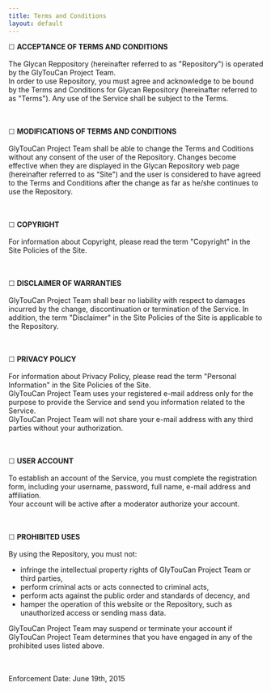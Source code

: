 ```yaml
---
title: Terms and Conditions
layout: default
---
```



&#x2610; **ACCEPTANCE OF TERMS AND CONDITIONS**<br><br>
The Glycan Reppository (hereinafter referred to as "Repository") is operated by the GlyTouCan Project Team.<br>
In order to use Repository, you must agree and acknowledge to be bound by the Terms and Conditions for Glycan Repository (hereinafter referred to as "Terms"). Any use of the Service shall be subject to the Terms.<br><br><br>

&#x2610; **MODIFICATIONS OF TERMS AND CONDITIONS**<br><br>
GlyTouCan Project Team shall be able to change the Terms and Coditions without any consent of the user of the Repository. Changes become effective when they are displayed in the Glycan Repository web page (hereinafter referred to as “Site") and the user is considered to have agreed to the Terms and Conditions after the change as far as he/she continues to use the Repository.<br><br><br>

&#x2610; **COPYRIGHT**<br><br>
For information about Copyright, please read the term "Copyright" in the Site Policies of the Site.<br><br><br>

&#x2610; **DISCLAIMER OF WARRANTIES**<br><br>
GlyTouCan Project Team shall bear no liability with respect to damages incurred by the change, discontinuation or termination of the Service. In addition, the term "Disclaimer" in the Site Policies of the Site is applicable to the Repository.<br><br><br>

&#x2610; **PRIVACY POLICY**<br><br>
For information about Privacy Policy, please read the term "Personal Information" in the Site Policies of the Site.<br>
GlyTouCan Project Team uses your registered e-mail address only for the purpose to provide the Service and send you information related to the Service.<br> GlyTouCan Project Team will not share your e-mail address with any third parties without your authorization.<br><br><br>

&#x2610; **USER ACCOUNT**<br><br>
To establish an account of the Service, you must complete the registration form, including your username, password, full name, e-mail address and affiliation. <br>
Your account will be active after a moderator authorize your account.<br><br><br>

&#x2610; **PROHIBITED USES**<br><br>
By using the Repository, you must not:<br>
<ul><li> infringe the intellectual property rights of GlyTouCan Project Team or third parties,</li>
<li> perform criminal acts or acts connected to criminal acts,</li>
<li> perform acts against the public order and standards of decency, and</li>
<li> hamper the operation of this website or the Repository, such as unauthorized access or sending mass data.</li></ul>
GlyTouCan Project Team may suspend or terminate your account if GlyTouCan Project Team determines that you have engaged in any of the prohibited uses listed above.<br><br><br>

Enforcement Date: June 19th, 2015<br><br>
